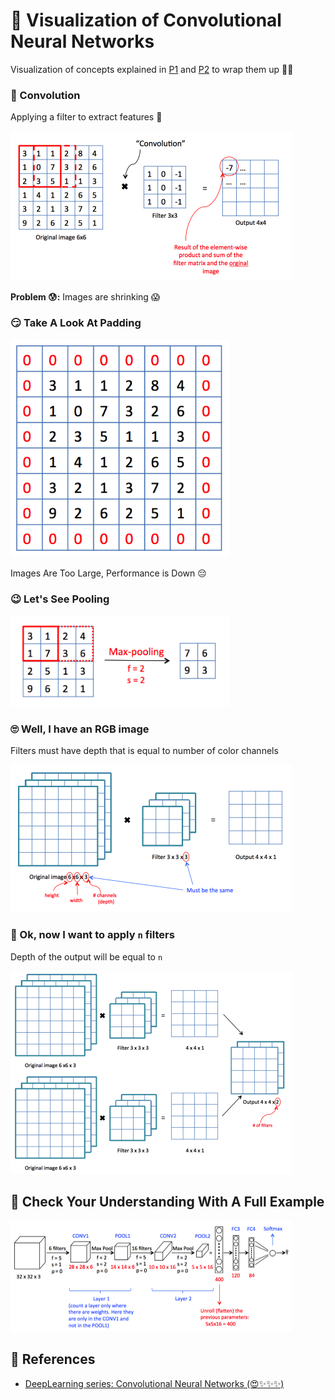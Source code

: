 # 👀 Visualization of Convolutional Neural Networks
Visualization of concepts explained in [P1](./0-CommonConcepts.md) and [P2](./1-CommonConcepts-P2.md) to wrap them up 👩‍🎓

### 💫 Convolution
Applying a filter to extract features 🤗

<img src="../res/ConvolutionEx.png" width="450"  />

**Problem 😰:** Images are shrinking 😱

### 😏 Take A Look At Padding  

<img src="../res/Padding.png" width="350"  />


Images Are Too Large, Performance is Down 😔

### 😉 Let's See Pooling

<img src="../res/MaxPooling.png" width="350"  />

### 🙄 Well, I have an RGB image 
Filters must have depth that is equal to number of color channels

<img src="../res/ConvOverVol.png" width="450"  />

### 🤡 Ok, now I want to apply `n` filters 
Depth of the output will be equal to `n` 

<img src="../res/ConvMultiFilter.png" width="450"  />

## 🤗 Check Your Understanding With A Full Example 

<img src="../res/FullCNNEx.png" width="450"  />

## 🧐 References
- [DeepLearning series: Convolutional Neural Networks (😍✨✨✨)](https://medium.com/machine-learning-bites/deeplearning-series-convolutional-neural-networks-a9c2f2ee1524)